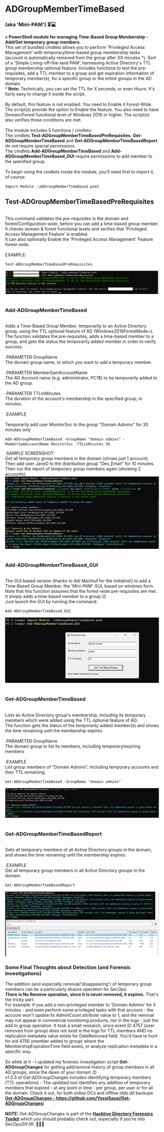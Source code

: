 # ADGroupMemberTimeBased
###  (aka 'Mini-PAM') ⏳💻
a <b>PowerShell module for managing Time-Based Group Membership - Add/Get temporary group members</b>.<br>
This set of bundled cmdlets allows you to perform 'Privileged Access Management' with temporary/time-based group membership tasks (account is automatically removed from the group after XX minutes *). Sort of a 'Simple Living-off-the-land PAM', harnessing Active Directory's TTL group membership optional feature</b>.
Includes functions to test the pre-requisites, add a TTL member to a group and get expiration information of temporary member(s), for a specific group or the entire groups in the AD domain.<br>
*<b> Note:</b> Technically, you can set the TTL for X seconds, or even Hours. It's fairly easy to change it inside the script.<br><br>
By default, this feature is not enabled. You need to Enable it Forest-Wide. The script(s) provide the option to Enable the feature. You also need to have Domain/Forest functional level of Windows 2016 or higher. The script(s) also verifies those conditions are met.<br><BR>
The module includes 5 functions / cmdlets:<br>
The cmdlets <b>Test-ADGroupMemberTimeBasedPreRequisites</b>, <b>Get-ADGroupMemberTimeBased</b> and <b>Get-ADGroupMemberTimeBasedReport</b> do not require special permissions.<br>
The cmdlets <b>Add-ADGroupMemberTimeBased</b> and <b>Add-ADGroupMemberTimeBased_GUI</b> require permissions to add member to the specified group.<br><br>
To begin using the cmdlets inside the module, you'll need first to import it, of course:
```
Import-Module .\ADGroupMemberTimeBased.psm1
```
## Test-ADGroupMemberTimeBasedPreRequisites
<BR>This command validates the pre-requisites in the domain and forest/Configuration-wide, before you can add a time-based group member.<br>
It checks domain & forest functional levels and verifies that 'Privileged Access Management Feature' is enabled.<br>
It can also optionally Enable the 'Privileged Access Management' Feature forest-wide.<br>
<br>
EXAMPLE:
```
Test-ADGroupMemberTimeBasedPreRequisites
```
![Sample results](/screenshots/adgroupmembertimebased_ss1.png) <br><br>
### Add-ADGroupMemberTimeBased
<br>Adds a Time-Based Group Member, temporarily to an Active Directory group, using the TTL optional feature of AD (Windows2016ForestMode+).<br>
The function validates the pre-requisites, adds a time-based member to a group, and gets the status the temporarily added member in order to verify success.<br>
<br>
.PARAMETER GroupName<br>
The domain group name, to which you want to add a temporary member.
<br><br>
.PARAMETER MemberSamAccountName<br>
The AD Account name (e.g. administrator, PC1$) to be temporarily added to the AD group.
<br><br>
.PARAMETER TTLinMinutes<br>
The duration of the account's membership in the specified group, in minutes.
<br><br>
.EXAMPLE<br><br>
Temporarily add user MonitorSvc to the group "Domain Admins" for 30 minutes only<br>
```
Add-ADGroupMemberTimeBased -GroupName "domain admins" -MemberSamAccountName MonitorSvc -TTLinMinutes 30
```
.SAMPLE SCREENSHOT:<br>
Get all temporary group members in the domain (shows just 1 account). Then add user JaneD to the distribution group "Dev_Email" for 10 minutes. Then run the report of temporary group members again (showing 2 accounts).<br>
![Sample results](/screenshots/adgroupmembertimebased_ss2.png) <br><br>
### Add-ADGroupMemberTimeBased_GUI
<br>The GUI based version (thanks to Adi Machluf for the initiative!) to add a Time-Based Group Member, the 'Mini-PAM' GUI, based on windows form.<br>
Note that this function assumes that the forest-wide pre-requisites are met. It simply adds a time-based member to a group :wink:<br>
Just launch the GUI by running the command:<br>
```
Add-ADGroupMemberTimeBased_GUI
```
![Sample results](/screenshots/adgroupmembertimebased_ss3.png) <br><br>
### Get-ADGroupMemberTimeBased
<br>Lists an Active Directory group's membership, including its temporary members which were added using the TTL optional feature of AD.<br>
The function gets the status of the temporarily added member(s) and shows the time remaining until the membership expires.<br>
<br>
.PARAMETER GroupName<br>
The domain group to list its members, including temporary/expiring members
<br><br>
.EXAMPLE<br>
List group members of "Domain Admins", including temporary accounts and their TTL remaining.
<br>
```
Get-ADGroupMemberTimeBased -GroupName "domain admins"
```
![Sample results](/screenshots/adgroupmembertimebased_ss4.png) <br><br>
### Get-ADGroupMemberTimeBasedReport
<br>Gets all temporary members of all Active Directory groups in the domain, and shows the time remaining until the membership expires.<br>
<br>
.EXAMPLE<br>
Get all temporary group members in all Active Directory groups in the domain:<br>
```
Get-ADGroupMemberTimeBasedReport
```
![Sample results](/screenshots/adgroupmembertimebased_ss5.png) <br>

### Some Final Thoughts about Detection (and Forensic Investigations)
The addition (and especially removal/'disappearing') of temporary group members can be a particularly elusive operation for SecOps.<BR><b>There is No Remove operation, since it is never removed, it expires.</b> That's the tricky part.<br>
For example: if you add a non-privileged member to 'Domain Admins' for 5 minutes - and even perform some privileged tasks with that account - the account won't update its AdminCount attribute value to 1, and the removal may not appear in commercial monitoring products, nor in the logs - just the add to group operation. It took a small research, since event ID 4757 (user removed from group) does not exist in the logs for TTL members AND no replication metadata value exists for DateRemoved field. You'd have to hunt for eid 4756 (member added to group) where the MembershipExpirationTime field exists, or analyze replication metadata in a specific way.<br><br>
So while at it - I updated my forensic investigation script <b>Get-ADGroupChanges</b> for getting add/remove history of group members in all AD groups, since the dawn of your domain :wink:<br>
v1.5.3 of Get-ADGroupChanges includes identifying temporary members (TTL operations) - The updated tool identifies any addition of temporary members that expired - at any point in time - per group, per user or for all the domain. Check it out, for both online DCs and offline ntds.dit backups: <b><a title="Get-ADGroupChanges - https://github.com/YossiSassi/Get-ADGroupChanges" href="https://github.com/YossiSassi/Get-ADGroupChanges" target="_blank">Get-ADGroupChanges - https://github.com/YossiSassi/Get-ADGroupChanges</a></b>)<BR><BR>
<b>NOTE:</b> Get-ADGroupChanges is part of the <b><a title="Hacktive Directory Forensics Toolkit" href="https://github.com/YossiSassi/hAcKtive-Directory-Forensics" target="_blank">Hacktive Directory Forensics Toolkit</a></b> which you should probably check out, especially if you're into SecOps/DF/IR. 🙉🙈🙊
